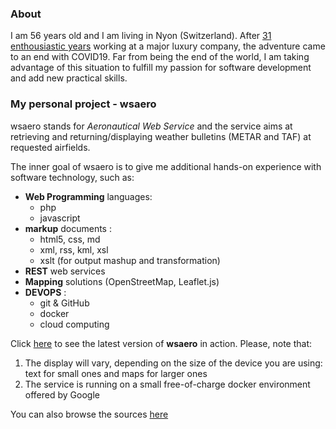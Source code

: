 ### About

I am 56 years old and I am living in Nyon (Switzerland). After [31 enthousiastic years](https://linkedin.com/in/robin-alexander-ch) working at a major luxury company, the adventure came to an end with COVID19. 
Far from being the end of the world, I am taking advantage of this situation to fulfill my passion for software development and add new practical skills.

### My personal project - wsaero

wsaero stands for _Aeronautical Web Service_ and the service aims at retrieving and returning/displaying weather bulletins (METAR and TAF) at requested airfields.

The inner goal of wsaero is to give me additional hands-on experience with software technology, such as:
- **Web Programming** languages:
  - php
  - javascript
- **markup** documents :
  - html5, css, md
  - xml, rss, kml, xsl
  - xslt (for output mashup and transformation)
- **REST** web services
- **Mapping** solutions (OpenStreetMap, Leaflet.js)
- **DEVOPS** :
  - git & GitHub
  - docker
  - cloud computing 

Click [here](https://wsaero-x3rsbe6nxq-uc.a.run.app) to see the latest version of **wsaero** in action. Please, note that:
1. The display will vary, depending on the size of the device you are using: text for small ones and maps for larger ones
2. The service is running on a small free-of-charge docker environment offered by Google

You can also browse the sources [here](https://github.com/colisee/wsaero)

